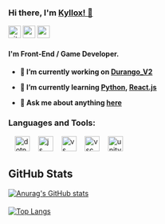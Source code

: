 ### Hi there, I'm [Kyllox! 👋](https://github.com/KylloxStudio)
<a href="https://github.com/KylloxStudio" target="blank"><img src="https://simpleicons.org/icons/github.svg" alt="github" width="25" height="25"/></a>
<a href="https://www.youtube.com/c/KylloxStudio" target="_blank"><img src="https://simpleicons.org/icons/youtube.svg" alt="youtube" width="25" height="25"/></a>
<a href="https://kyllox.studio" target="_blank"><img src="https://kyllox.studio/images/favicon.png" alt="website" width="25" height="25"/></a>

#### I'm Front-End / Game Developer.
- **🔭 I’m currently working on [Durango_V2](https://github.com/KylloxStudio/Durango_V2)**

- **🌱 I’m currently learning [Python](https://www.python.org), [React.js](https://reactjs.org)**

- **💬 Ask me about anything [here](mailto:kyllox4804@gmail.com)**


### Languages and Tools:
ㅤ<a href="https://dotnet.microsoft.com" target="_blank"><img src="https://simpleicons.org/icons/dotnet.svg" alt="dotnet" width="30" height="30"/></a>
ㅤ<img src="https://simpleicons.org/icons/javascript.svg" alt="js" width="30" height="30"/>
ㅤ<a href="https://visualstudio.com" target="_blank"><img src="https://simpleicons.org/icons/visualstudio.svg" alt="vs" width="30" height="30"/></a>
ㅤ<a href="https://code.visualstudio.com" target="_blank"><img src="https://simpleicons.org/icons/visualstudiocode.svg" alt="vsc" width="30" height="30"/></a>
ㅤ<a href="https://unity.com" target="_blank"><img src="https://simpleicons.org/icons/unity.svg" alt="unity" width="30" height="30"/></a>


## GitHub Stats
[![Anurag's GitHub stats](https://github-readme-stats.vercel.app/api?username=KylloxStudio&show_icons=true&theme=github_dark)](https://github.com/anuraghazra/github-readme-stats)
####
[![Top Langs](https://github-readme-stats.vercel.app/api/top-langs/?username=KylloxStudio&layout=compact&theme=github_dark&langs_count=8)](https://github.com/anuraghazra/github-readme-stats)
